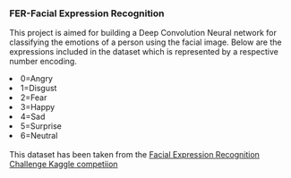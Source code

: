 ### FER-Facial Expression Recognition

This project is aimed for building a Deep Convolution Neural network for classifying the emotions of a person using the facial image. Below are the expressions included in the dataset which is represented by a respective number encoding.
<p>
  <li>0=Angry</li>
  <li>1=Disgust</li>
  <li>2=Fear</li>
  <li>3=Happy</li>
  <li>4=Sad</li>
  <li>5=Surprise</li>
  <li>6=Neutral</li>
  <br>
This dataset has been taken from the <a href="https://www.kaggle.com/c/challenges-in-representation-learning-facial-expression-recognition-challenge/data">Facial Expression Recognition Challenge Kaggle competiion</a>
</p>
